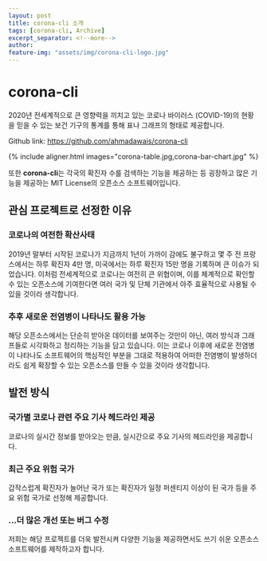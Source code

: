 ```yaml
---
layout: post
title: corona-cli 소개
tags: [corona-cli, Archive]
excerpt_separator: <!--more-->
author:
feature-img: "assets/img/corona-cli-logo.jpg"
---
```


# corona-cli  
2020년 전세계적으로 큰 영향력을 끼치고 있는 코로나 바이러스 (COVID-19)의 현황을 믿을 수 있는 보건 기구의 통계를 통해 표나 그래프의 형태로 제공합니다.

<!--more-->

Github link: <https://github.com/ahmadawais/corona-cli>

{% include aligner.html images="corona-table.jpg,corona-bar-chart.jpg" %}

또한  **corona-cli**는 각국의 확진자 수를 검색하는 기능을 제공하는 등 굉장하고 많은 기능을 제공하는 MIT License의 오픈소스 소프트웨어입니다.

## 관심 프로젝트로 선정한 이유
### 코로나의 여전한 확산사태
2019년 말부터 시작된 코로나가 지금까지 1년이 가까이 감에도 불구하고 몇 주 전 프랑스에서는 하루 확진자 4만 명, 미국에서는 하루 확진자 15만 명을 기록하며 큰 이슈가 되었습니다. 이처럼 전세계적으로 코로나는 여전히 큰 위협이며, 이를 체계적으로 확인할 수 있는 오픈소스에 기여한다면 여러 국가 및 단체 기관에서 아주 효율적으로 사용될 수 있을 것이라 생각합니다.
### 추후 새로운 전염병이 나타나도 활용 가능
 해당 오픈소스에서는 단순히 받아온 데이터를 보여주는 것만이 아닌, 여러 방식과 그래프들로 시각화하고 정리하는 기능을 담고 있습니다. 이는 코로나 이후에 새로운 전염병이 나타나도 소프트웨어의 핵심적인 부분을 그대로 적용하여 어떠한 전염병이 발생하더라도 쉽게 확장할 수 있는 오픈소스를 만들 수 있을 것이라 생각합니다.

## 발전 방식
### 국가별 코로나 관련 주요 기사 헤드라인 제공
코로나의 실시간 정보를 받아오는 만큼, 실시간으로 주요 기사의 헤드라인을 제공합니다.
### 최근 주요 위험 국가
갑작스럽게 확진자가 늘어난 국가 또는 확진자가 일정 퍼센티지 이상이 된 국가 등을 주요 위험 국가로 선정해 제공합니다.
### ...더 많은 개선 또는 버그 수정
저희는 해당 프로젝트를 더욱 발전시켜 다양한 기능을 제공하면서도 쓰기 쉬운 오픈소스 소프트웨어를 제작하고자 합니다.  

